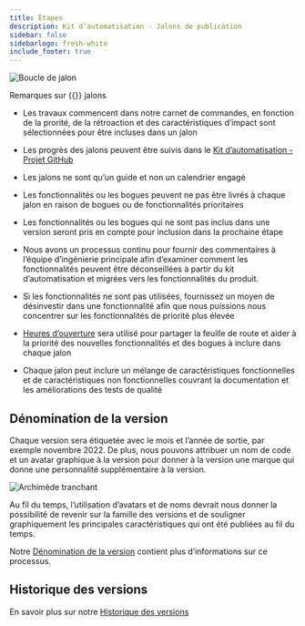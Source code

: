 ```yaml
---
title: Étapes
description: Kit d’automatisation - Jalons de publication
sidebar: false
sidebarlogo: fresh-white
include_footer: true
---
```

![Boucle de jalon](/images/milestone-loop.png)

Remarques sur {{<product-name>}} jalons

- Les travaux commencent dans notre carnet de commandes, en fonction de la prorité, de la rétroaction et des caractéristiques d’impact sont sélectionnées pour être incluses dans un jalon

- Les progrès des jalons peuvent être suivis dans le [Kit d’automatisation - Projet GitHub](https://github.com/orgs/microsoft/projects/486)

- Les jalons ne sont qu’un guide et non un calendrier engagé

- Les fonctionnalités ou les bogues peuvent ne pas être livrés à chaque jalon en raison de bogues ou de fonctionnalités prioritaires

- Les fonctionnalités ou les bogues qui ne sont pas inclus dans une version seront pris en compte pour inclusion dans la prochaine étape

- Nous avons un processus continu pour fournir des commentaires à l’équipe d’ingénierie principale afin d’examiner comment les fonctionnalités peuvent être déconseillées à partir du kit d’automatisation et migrées vers les fonctionnalités du produit.

- Si les fonctionnalités ne sont pas utilisées, fournissez un moyen de désinvestir dans une fonctionnalité afin que nous puissions nous concentrer sur les fonctionnalités de priorité plus élevée

- [Heures d’ouverture](/fr/office-hours) sera utilisé pour partager la feuille de route et aider à la priorité des nouvelles fonctionnalités et des bogues à inclure dans chaque jalon

- Chaque jalon peut inclure un mélange de caractéristiques fonctionnelles et de caractéristiques non fonctionnelles couvrant la documentation et les améliorations des tests de qualité

## Dénomination de la version

Chaque version sera étiquetée avec le mois et l’année de sortie, par exemple novembre 2022. De plus, nous pouvons attribuer un nom de code et un avatar graphique à la version pour donner à la version une marque qui donne une personnalité supplémentaire à la version.

![Archimède tranchant](/images/sharp-archimedes.png)

Au fil du temps, l’utilisation d’avatars et de noms devrait nous donner la possibilité de revenir sur la famille des versions et de souligner graphiquement les principales caractéristiques qui ont été publiées au fil du temps.

Notre [Dénomination de la version](/fr/releases/naming) contient plus d’informations sur ce processus.

## Historique des versions

En savoir plus sur notre [Historique des versions](/fr/releases/)
